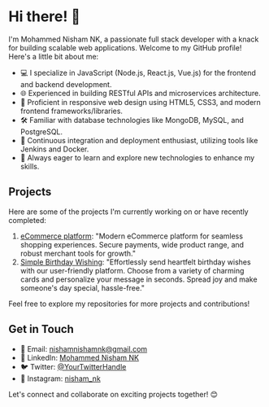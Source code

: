 # Hi there! 👋

I'm Mohammed Nisham NK, a passionate full stack developer with a knack for building scalable web applications. Welcome to my GitHub profile! Here's a little bit about me:

- 💻 I specialize in JavaScript (Node.js, React.js, Vue.js) for the frontend and backend development.
- 🌐 Experienced in building RESTful APIs and microservices architecture.
- 📱 Proficient in responsive web design using HTML5, CSS3, and modern frontend frameworks/libraries.
- 🛠️ Familiar with database technologies like MongoDB, MySQL, and PostgreSQL.
- 🔧 Continuous integration and deployment enthusiast, utilizing tools like Jenkins and Docker.
- 🚀 Always eager to learn and explore new technologies to enhance my skills.

## Projects

Here are some of the projects I'm currently working on or have recently completed:

1. [eCommerce platform](https://github.com/Nisham-N-K/Mini-eCommerce-Management-System.git): "Modern eCommerce platform for seamless shopping experiences. Secure payments, wide product range, and robust merchant tools for growth."
2. [Simple Birthday Wishing](https://github.com/Nisham-N-K/Birthday.git): "Effortlessly send heartfelt birthday wishes with our user-friendly platform. Choose from a variety of charming cards and personalize your message in seconds. Spread joy and make someone's day special, hassle-free."

Feel free to explore my repositories for more projects and contributions!

## Get in Touch

- 📧 Email: [nishamnishamnk@gmail.com](mailto:nishamnishamnk@gmail.com)
- 💼 LinkedIn: [Mohammed Nisham NK](https://linkedin.com/in/mohammed-nisham-nk-b9a05b267)
- 🐦 Twitter: [@YourTwitterHandle](https://twitter.com/yourtwitterhandle)
- 📸 Instagram: [nisham_nk](https://www.instagram.com/nisham_nk?igsh=MW9wbGxlbnI3YXkwYg==)

Let's connect and collaborate on exciting projects together! 😊
